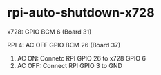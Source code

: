 # rpi-auto-shutdown-x728

x728:
GPIO BCM 6 (Board 31)

RPI 4:
AC OFF
GPIO BCM 26 (Board 37)

1. AC ON: Connetc RPI GPIO 26 to x728 GPIO 6
2. AC OFF: Connect RPI GPIO 3 to GND
